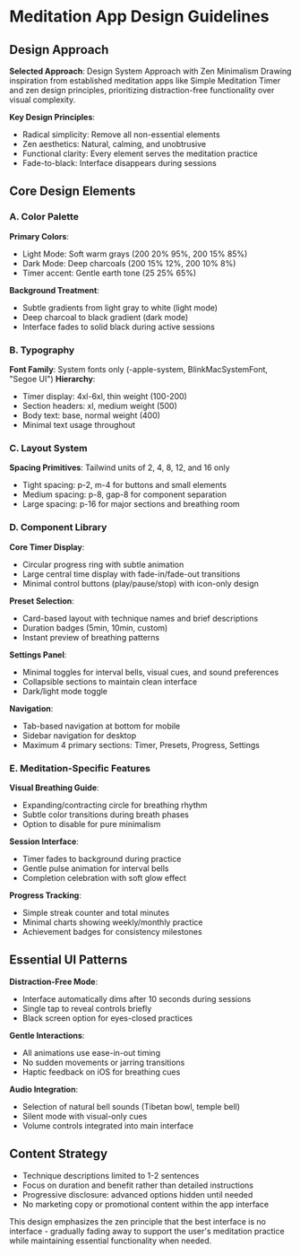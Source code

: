 # Meditation App Design Guidelines

## Design Approach
**Selected Approach**: Design System Approach with Zen Minimalism
Drawing inspiration from established meditation apps like Simple Meditation Timer and zen design principles, prioritizing distraction-free functionality over visual complexity.

**Key Design Principles**:
- Radical simplicity: Remove all non-essential elements
- Zen aesthetics: Natural, calming, and unobtrusive
- Functional clarity: Every element serves the meditation practice
- Fade-to-black: Interface disappears during sessions

## Core Design Elements

### A. Color Palette
**Primary Colors**:
- Light Mode: Soft warm grays (200 20% 95%, 200 15% 85%)
- Dark Mode: Deep charcoals (200 15% 12%, 200 10% 8%)
- Timer accent: Gentle earth tone (25 25% 65%)

**Background Treatment**:
- Subtle gradients from light gray to white (light mode)
- Deep charcoal to black gradient (dark mode)
- Interface fades to solid black during active sessions

### B. Typography
**Font Family**: System fonts only (-apple-system, BlinkMacSystemFont, "Segoe UI")
**Hierarchy**:
- Timer display: 4xl-6xl, thin weight (100-200)
- Section headers: xl, medium weight (500)
- Body text: base, normal weight (400)
- Minimal text usage throughout

### C. Layout System
**Spacing Primitives**: Tailwind units of 2, 4, 8, 12, and 16 only
- Tight spacing: p-2, m-4 for buttons and small elements
- Medium spacing: p-8, gap-8 for component separation
- Large spacing: p-16 for major sections and breathing room

### D. Component Library

**Core Timer Display**:
- Circular progress ring with subtle animation
- Large central time display with fade-in/fade-out transitions
- Minimal control buttons (play/pause/stop) with icon-only design

**Preset Selection**:
- Card-based layout with technique names and brief descriptions
- Duration badges (5min, 10min, custom)
- Instant preview of breathing patterns

**Settings Panel**:
- Minimal toggles for interval bells, visual cues, and sound preferences
- Collapsible sections to maintain clean interface
- Dark/light mode toggle

**Navigation**:
- Tab-based navigation at bottom for mobile
- Sidebar navigation for desktop
- Maximum 4 primary sections: Timer, Presets, Progress, Settings

### E. Meditation-Specific Features

**Visual Breathing Guide**:
- Expanding/contracting circle for breathing rhythm
- Subtle color transitions during breath phases
- Option to disable for pure minimalism

**Session Interface**:
- Timer fades to background during practice
- Gentle pulse animation for interval bells
- Completion celebration with soft glow effect

**Progress Tracking**:
- Simple streak counter and total minutes
- Minimal charts showing weekly/monthly practice
- Achievement badges for consistency milestones

## Essential UI Patterns

**Distraction-Free Mode**:
- Interface automatically dims after 10 seconds during sessions
- Single tap to reveal controls briefly
- Black screen option for eyes-closed practices

**Gentle Interactions**:
- All animations use ease-in-out timing
- No sudden movements or jarring transitions
- Haptic feedback on iOS for breathing cues

**Audio Integration**:
- Selection of natural bell sounds (Tibetan bowl, temple bell)
- Silent mode with visual-only cues
- Volume controls integrated into main interface

## Content Strategy
- Technique descriptions limited to 1-2 sentences
- Focus on duration and benefit rather than detailed instructions
- Progressive disclosure: advanced options hidden until needed
- No marketing copy or promotional content within the app interface

This design emphasizes the zen principle that the best interface is no interface - gradually fading away to support the user's meditation practice while maintaining essential functionality when needed.